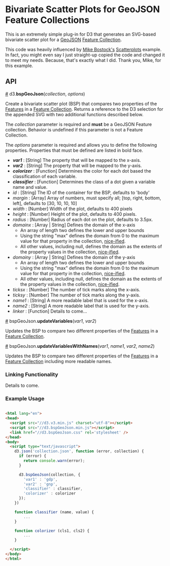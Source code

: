 Bivariate Scatter Plots for GeoJSON Feature Collections
=======================================================

This is an extremely simple plug-in for D3 that generates an SVG-based bivariate scatter plot for a [GeoJSON][geojson] [Feature Collection][geojsonfc]. 

This code was heavily influenced by [Mike Bostock's][bostock] [Scatterplots][bostocksp] example. In fact, you might even say I just straight-up copied the code and changed it to meet my needs. Because, that's exactly what I did. Thank you, Mike, for this example. 

## API

<a href="">#</a> d3.**bspGeoJson**(_collection_, _options_)

Create a bivariate scatter plot (BSP) that compares two properties of the [Features][geojsonf] in a [Feature Collection][geojsonfc]. Returns a reference to the D3 selection for the appended SVG with two additional functions described below.

The _collection_ parameter is required and **must** be a GeoJSON Feature collection. Behavior is undefined if this parameter is not a Feature Collection.

The _options_ parameter is required and allows you to define the following properties. Properties that must be defined are listed in bold face. 

* _**var1**_ : [String] The property that will be mapped to the x-axis.
* _**var2**_ : [String] The property that will be mapped to the y-axis.
* _**colorizer**_ : [Function] Determines the color for each dot based the classification of each variable.
* _**classifier**_ : [Function] Determines the class of a dot given a variable name and value.
* _id_ : [String] The ID of the container for the BSP, defaults to 'body'
* _margin_ : [Array] Array of numbers, must specify all; [top, right, bottom, left], defaults to [30, 10, 10, 10]
* _width_ : [Number] Width of the plot, defaults to 400 pixels
* _height_ : [Number] Height of the plot, defaults to 400 pixels. 
* _radius_ : [Number] Radius of each dot on the plot, defaults to 3.5px.
* _domainx_ : [Array | String] Defines the domain of the x-axis
    * An array of length two defines the lower and upper bounds
    * Using the string "max" defines the domain from 0 to the maximum value for that property in the collection, [nice-ified][nice].
    * All other values, including null, defines the domain as the extents of the property values in the collection, [nice-ified][nice].
* _domainy_ : [Array | String] Defines the domain of the y-axis
    * An array of length two defines the lower and upper bounds
    * Using the string "max" defines the domain from 0 to the maximum value for that property in the collection, [nice-ified][nice].
    * All other values, including null, defines the domain as the extents of the property values in the collection, [nice-ified][nice].
* _ticksx_ : [Number] The number of tick marks along the x-axis.
* _ticksy_ : [Number] The number of tick marks along the y-axis.
* _name1_ : [String] A more readable label that is used for the x-axis.
* _name2_ : [String] A more readable label that is used for the y-axis.
* _linker_ : [Function] Details to come...

<a href="">#</a> bspGeoJson.**updateVariables**(_var1_, _var2_)

Updates the BSP to compare two different properties of the [Features][geojsonf] in a [Feature Collection][geojsonfc]. 

<a href="">#</a> bspGeoJson.**updateVariablesWithNames**(_var1_, _name1_, _var2_, _name2_)

Updates the BSP to compare two different properties of the [Features][geojsonf] in a [Feature Collection][geojsonfc] including more readable names.

### Linking Functionality

Details to come.

### Example Usage

```HTML 

<html lang="en">
<head>
  <script src="//d3.v3.min.js" charset="utf-8"></script>
  <script src="//d3.bspGeoJson.min.js"></script>
  <link href="//d3.bspGeoJson.css" rel='stylesheet' />
</head>
<body>
  <script type="text/javascript">
    d3.json('collection.json', function (error, collection) {
      if (error) { 
        return console.warn(error); 
      }

      d3.bspGeoJson(collection, {
        'var1' : 'gdp',
        'var2' : 'gnp',
        'classifier' : classifier,
        'colorizer' : colorizer
      });
    })

    function classifier (name, value) {
        ...
    }

    function colorizer (cls1, cls2) {
        ...
    }

  </script>
</body>
</html>

```

<!-- Links -->

[bostock]: http://bost.ocks.org/mike/
[bostocksp]: http://bl.ocks.org/mbostock/3887118
[geog461w]: http://bulletins.psu.edu/undergrad/courses/G/GEOG/461W
[geog461wfp]: http://www.geovista.psu.edu/resources/geog461w.html
[geojson]: http://geojson.org/
[geojsonf]: http://geojson.org/geojson-spec.html#feature-objects
[geojsonfc]: http://geojson.org/geojson-spec.html#feature-collection-objects
[nice]: https://github.com/mbostock/d3/wiki/Quantitative-Scales#linear_nice
